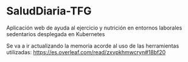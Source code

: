 # SaludDiaria-TFG
Aplicación web de ayuda al ejercicio y nutrición en entornos laborales sedentarios desplegada en Kubernetes

Se va a ir actualizando la memoria acorde al uso de las herramientas utilizadas: https://es.overleaf.com/read/zxvpkhmwcryn#18bf20

